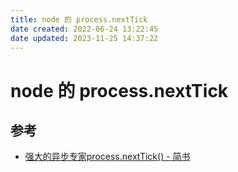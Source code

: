 ```yaml
---
title: node 的 process.nextTick
date created: 2022-06-24 13:22:45
date updated: 2023-11-25 14:37:22
---
```


# node 的 process.nextTick

## 参考

- [强大的异步专家process.nextTick() - 简书](https://www.jianshu.com/p/5328c72279ff)
